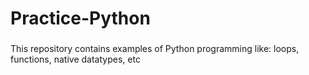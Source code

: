 # Practice-Python
### 
This repository contains examples of Python programming like: loops, functions, native datatypes, etc

 
